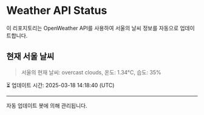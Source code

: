 
# Weather API Status

이 리포지토리는 OpenWeather API를 사용하여 서울의 날씨 정보를 자동으로 업데이트합니다.

## 현재 서울 날씨
> 서울의 현재 날씨: overcast clouds, 온도: 1.34°C, 습도: 35%

⏳ 업데이트 시간: 2025-03-18 14:18:40 (UTC)

---
자동 업데이트 봇에 의해 관리됩니다.
